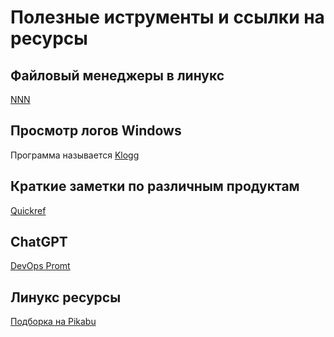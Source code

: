 # Полезные иструменты и ссылки на ресурсы
## Файловый менеджеры в линукс 
[NNN](https://github.com/jarun/nnn)
## Просмотр логов Windows
Программа называется [Klogg](https://klogg.filimonov.dev/)
## Краткие заметки по различным продуктам
[Quickref](https://quickref.me/)
## ChatGPT
[DevOps Promt](https://promptmatic.ai/prompts/chatgpt/software-development/devops-engineering)
## Линукс ресурсы
[Подборка на Pikabu](https://pikabu.ru/story/top_20_besplatnyikh_kursov_dlya_izucheniya_linux_11144734)

